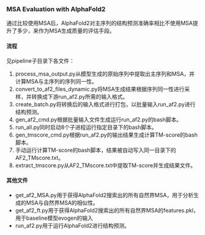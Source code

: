 ### MSA Evaluation with AlphaFold2

通过比较使用MSA后，AlphaFold2对主序列的结构预测准确率相比不使用MSA提升了多少，来作为MSA生成质量的评估手段。

#### 流程
见pipeline子目录下各文件：

1. process_msa_output.py从模型生成的原始序列中提取出主序列和MSA，并计算MSA与主序列的序列同一性。
2. convert_to_af2_files_dynamic.py将MSA生成结果根据序列同一性进行采样，并转换成下游run_af2.py所需的输入格式。
3. create_batch.py将转换后的输入格式进行打包，以批量输入run_af2.py进行结构预测。
4. gen_af2_cmd.py根据批量输入文件生成运行run_af2.py的bash脚本。
5. run_all.py同时启动8个子进程运行指定目录下的bash脚本。
6. gen_tmscore_cmd.py根据run_af2.py的输出结果生成计算TM-score的bash脚本。
7. 手动运行计算TM-score的bash脚本，结果被自动写入同一目录下的AF2_TMscore.txt。
8. extract_tmscore.py从AF2_TMscore.txt中提取TM-score并生成结果文件。

#### 其他文件
- get_af2_MSA.py用于获得AlphaFold2搜索出的所有自然界MSA，用于分析生成的MSA与自然界MSA的相似性。
- get_af2_ft.py用于获得AlphaFold2搜索出的所有自然界MSA的features.pkl，用于baseline模型evogen的输入
- run_af2.py用于运行AlphaFold2进行结构预测。
